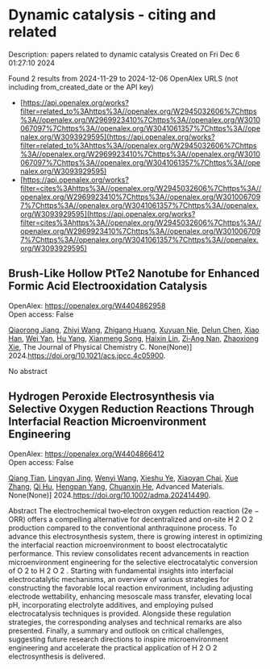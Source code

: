 # Dynamic catalysis - citing and related
Description: papers related to dynamic catalysis
Created on Fri Dec  6 01:27:10 2024

Found 2 results from 2024-11-29 to 2024-12-06
OpenAlex URLS (not including from_created_date or the API key)
- [https://api.openalex.org/works?filter=related_to%3Ahttps%3A//openalex.org/W2945032606%7Chttps%3A//openalex.org/W2969923410%7Chttps%3A//openalex.org/W3010067097%7Chttps%3A//openalex.org/W3041061357%7Chttps%3A//openalex.org/W3093929595](https://api.openalex.org/works?filter=related_to%3Ahttps%3A//openalex.org/W2945032606%7Chttps%3A//openalex.org/W2969923410%7Chttps%3A//openalex.org/W3010067097%7Chttps%3A//openalex.org/W3041061357%7Chttps%3A//openalex.org/W3093929595)
- [https://api.openalex.org/works?filter=cites%3Ahttps%3A//openalex.org/W2945032606%7Chttps%3A//openalex.org/W2969923410%7Chttps%3A//openalex.org/W3010067097%7Chttps%3A//openalex.org/W3041061357%7Chttps%3A//openalex.org/W3093929595](https://api.openalex.org/works?filter=cites%3Ahttps%3A//openalex.org/W2945032606%7Chttps%3A//openalex.org/W2969923410%7Chttps%3A//openalex.org/W3010067097%7Chttps%3A//openalex.org/W3041061357%7Chttps%3A//openalex.org/W3093929595)

## Brush-Like Hollow PtTe2 Nanotube for Enhanced Formic Acid Electrooxidation Catalysis   

OpenAlex: https://openalex.org/W4404862958    
Open access: False
    
[Qiaorong Jiang](https://openalex.org/A5029264677), [Zhiyi Wang](https://openalex.org/A5100645269), [Zhigang Huang](https://openalex.org/A5100649878), [Xuyuan Nie](https://openalex.org/A5101046588), [Delun Chen](https://openalex.org/A5076815554), [Xiao Han](https://openalex.org/A5021321528), [Wei Yan](https://openalex.org/A5101957157), [Hu Yang](https://openalex.org/A5101473926), [Xianmeng Song](https://openalex.org/A5037198300), [Haixin Lin](https://openalex.org/A5023396901), [Zi‐Ang Nan](https://openalex.org/A5073681835), [Zhaoxiong Xie](https://openalex.org/A5100783934), The Journal of Physical Chemistry C. None(None)] 2024.https://doi.org/10.1021/acs.jpcc.4c05900.
    
No abstract    

    

## Hydrogen Peroxide Electrosynthesis via Selective Oxygen Reduction Reactions Through Interfacial Reaction Microenvironment Engineering   

OpenAlex: https://openalex.org/W4404866412    
Open access: False
    
[Qiang Tian](https://openalex.org/A5018853194), [Lingyan Jing](https://openalex.org/A5069537889), [Wenyi Wang](https://openalex.org/A5100354890), [Xieshu Ye](https://openalex.org/A5113221375), [Xiaoyan Chai](https://openalex.org/A5103812168), [Xue Zhang](https://openalex.org/A5100445870), [Qi Hu](https://openalex.org/A5101453394), [Hengpan Yang](https://openalex.org/A5009718397), [Chuanxin He](https://openalex.org/A5064805977), Advanced Materials. None(None)] 2024.https://doi.org/10.1002/adma.202414490.
    
Abstract The electrochemical two‐electron oxygen reduction reaction (2e − ORR) offers a compelling alternative for decentralized and on‐site H 2 O 2 production compared to the conventional anthraquinone process. To advance this electrosynthesis system, there is growing interest in optimizing the interfacial reaction microenvironment to boost electrocatalytic performance. This review consolidates recent advancements in reaction microenvironment engineering for the selective electrocatalytic conversion of O 2 to H 2 O 2 . Starting with fundamental insights into interfacial electrocatalytic mechanisms, an overview of various strategies for constructing the favorable local reaction environment, including adjusting electrode wettability, enhancing mesoscale mass transfer, elevating local pH, incorporating electrolyte additives, and employing pulsed electrocatalysis techniques is provided. Alongside these regulation strategies, the corresponding analyses and technical remarks are also presented. Finally, a summary and outlook on critical challenges, suggesting future research directions to inspire microenvironment engineering and accelerate the practical application of H 2 O 2 electrosynthesis is delivered.    

    
